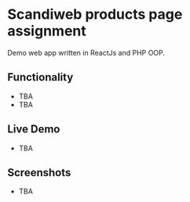 # Scandiweb products page assignment
Demo web app written in ReactJs and PHP OOP.

## Functionality
- TBA
- TBA

## Live Demo
- TBA

## Screenshots
- TBA
